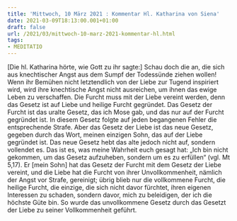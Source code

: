 ```yaml
---
title: 'Mittwoch, 10 März 2021 : Kommentar Hl. Katharina von Siena'
date: 2021-03-09T18:13:00.001+01:00
draft: false
url: /2021/03/mittwoch-10-marz-2021-kommentar-hl.html
tags: 
- MEDITATIO
---
```


\[Die hl. Katharina hörte, wie Gott zu ihr sagte:\] Schau doch die an, die sich aus knechtischer Angst aus dem Sumpf der Todessünde ziehen wollen! Wenn ihr Bemühen nicht letztendlich von der Liebe zur Tugend inspiriert wird, wird ihre knechtische Angst nicht ausreichen, um ihnen das ewige Leben zu verschaffen. Die Furcht muss mit der Liebe vereint werden, denn das Gesetz ist auf Liebe und heilige Furcht gegründet. Das Gesetz der Furcht ist das uralte Gesetz, das ich Mose gab, und das nur auf der Furcht gegründet ist. In diesem Gesetz folgte auf jeden begangenen Fehler die entsprechende Strafe. Aber das Gesetz der Liebe ist das neue Gesetz, gegeben durch das Wort, meinen einzigen Sohn, das auf der Liebe gegründet ist. Das neue Gesetz hebt das alte jedoch nicht auf, sondern vollendet es. Das ist es, was meine Wahrheit euch gesagt hat: „Ich bin nicht gekommen, um das Gesetz aufzuheben, sondern um es zu erfüllen“ (vgl. Mt 5,17). Er \[mein Sohn\] hat das Gesetz der Furcht mit dem Gesetz der Liebe vereint, und die Liebe hat die Furcht von ihrer Unvollkommenheit, nämlich der Angst vor Strafe, gereinigt; übrig blieb nur die vollkommene Furcht, die heilige Furcht, die einzige, die sich nicht davor fürchtet, ihren eigenen Interessen zu schaden, sondern davor, mich zu beleidigen, der ich die höchste Güte bin. So wurde das unvollkommene Gesetz durch das Gesetzt der Liebe zu seiner Vollkommenheit geführt.